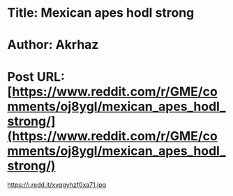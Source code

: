 # Title: Mexican apes hodl strong
# Author: Akrhaz
# Post URL: [https://www.reddit.com/r/GME/comments/oj8ygl/mexican_apes_hodl_strong/](https://www.reddit.com/r/GME/comments/oj8ygl/mexican_apes_hodl_strong/)


https://i.redd.it/xvqgyhzf0xa71.jpg